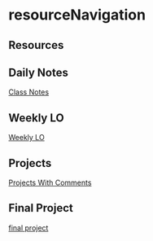 # resourceNavigation

## Resources

## Daily Notes
[Class Notes](https://github.com/RyanGC93/appAcademyClassNotes)
## Weekly LO 
[Weekly LO](https://github.com/RyanGC93/weeklyLearningObjectives)

## Projects
[Projects With Comments](https://github.com/RyanGC93/FinishedProjectsWithComments)


## Final Project
[final project](https://github.com/RyanGC93/finalProject)
